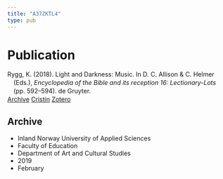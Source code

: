 ```yaml
---
title: "A37ZKTL4"
type: pub
---
```

<h1>Publication</h1>
<article id="csl-bib-container-A37ZKTL4" class="csl-bib-container">
  <div class="csl-bib-body" style="line-height: 1.35; padding-left: 1em; text-indent:-1em;">
  <div class="csl-entry">Rygg, K. (2018). Light and Darkness: Music. In D. C. Allison &amp; C. Helmer (Eds.), <i>Encyclopedia of the Bible and its reception 16: Lectionary-Lots</i> (pp. 592&#x2013;594). de Gruyter.</div>
</div>
  <div class="csl-bib-buttons">
    <a href="#taxonomy-article-A37ZKTL4" class="csl-bib-button">Archive</a>
    <a href="https://app.cristin.no/results/show.jsf?id=1676481" alt="Cristin URL" class="csl-bib-button">Cristin</a>
    <a href="http://zotero.org/groups/5402882/items/A37ZKTL4" alt="Zotero URL" class="csl-bib-button">Zotero</a>
  </div>
  <div id="csl-bib-meta-container-A37ZKTL4"></div>
</article>
<div id="csl-bib-meta-A37ZKTL4" class="csl-bib-meta">
  <article id="taxonomy-article-A37ZKTL4" class="taxonomy-article">
    <h1>Archive</h1>
    <ul>
      <li>Inland Norway University of Applied Sciences</li>
      <li>Faculty of Education</li>
      <li>Department of Art and Cultural Studies</li>
      <li>2019</li>
      <li>February</li>
    </ul>
  </article>
</div>
